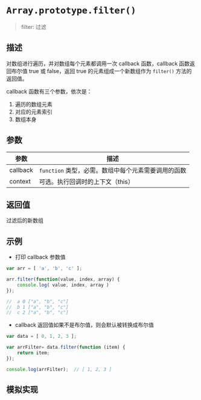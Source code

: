 # `Array.prototype.filter()`

> filter: 过滤 

## 描述

对数组进行遍历，并对数组每个元素都调用一次 callback 函数，callback 函数返回布尔值 true 或 false，返回 true 的元素组成一个新数组作为 `filter()` 方法的返回值。

callback 函数有三个参数，依次是：
1. 遍历的数组元素
2. 对应的元素索引
3. 数组本身

## 参数

参数 | 描述
--- | ---
callback | `function` 类型，必需。数组中每个元素需要调用的函数
context | 可选。执行回调时的上下文（this）

## 返回值

过滤后的新数组

## 示例

+ 打印 callback 参数值

```js
var arr = [ 'a', 'b', 'c' ];

arr.filter(function(value, index, array) {
    console.log( value, index, array )
});

//  a 0 ["a", "b", "c"]
//  b 1 ["a", "b", "c"]
//  c 2 ["a", "b", "c"]
```

+ callback 返回值如果不是布尔值，则会默认被转换成布尔值

```js
var data = [ 0, 1, 2, 3 ];

var arrFilter= data.filter(function (item) {
    return item;
});

console.log(arrFilter);  // [ 1, 2, 3 ]
```

## 模拟实现

```js
```
